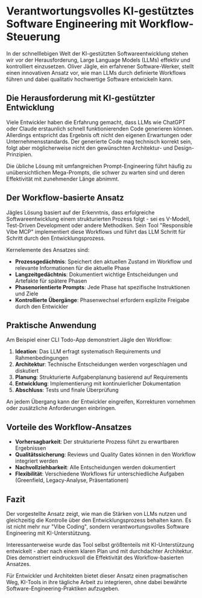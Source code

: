 # Verantwortungsvolles KI-gestütztes Software Engineering mit Workflow-Steuerung

In der schnelllebigen Welt der KI-gestützten Softwareentwicklung stehen wir vor der Herausforderung, Large Language Models (LLMs) effektiv und kontrolliert einzusetzen. Oliver Jägle, ein erfahrener Software-Werker, stellt einen innovativen Ansatz vor, wie man LLMs durch definierte Workflows führen und dabei qualitativ hochwertige Software entwickeln kann.

## Die Herausforderung mit KI-gestützter Entwicklung

Viele Entwickler haben die Erfahrung gemacht, dass LLMs wie ChatGPT oder Claude erstaunlich schnell funktionierenden Code generieren können. Allerdings entspricht das Ergebnis oft nicht den eigenen Erwartungen oder Unternehmensstandards. Der generierte Code mag technisch korrekt sein, folgt aber möglicherweise nicht den gewünschten Architektur- und Design-Prinzipien.

Die übliche Lösung mit umfangreichen Prompt-Engineering führt häufig zu unübersichtlichen Mega-Prompts, die schwer zu warten sind und deren Effektivität mit zunehmender Länge abnimmt.

## Der Workflow-basierte Ansatz 

Jägles Lösung basiert auf der Erkenntnis, dass erfolgreiche Softwareentwicklung einem strukturierten Prozess folgt - sei es V-Modell, Test-Driven Development oder andere Methodiken. Sein Tool "Responsible Vibe MCP" implementiert diese Workflows und führt das LLM Schritt für Schritt durch den Entwicklungsprozess.

Kernelemente des Ansatzes sind:

- **Prozessgedächtnis**: Speichert den aktuellen Zustand im Workflow und relevante Informationen für die aktuelle Phase
- **Langzeitgedächtnis**: Dokumentiert wichtige Entscheidungen und Artefakte für spätere Phasen
- **Phasenorientierte Prompts**: Jede Phase hat spezifische Instruktionen und Ziele
- **Kontrollierte Übergänge**: Phasenwechsel erfordern explizite Freigabe durch den Entwickler

## Praktische Anwendung

Am Beispiel einer CLI Todo-App demonstriert Jägle den Workflow:

1. **Ideation**: Das LLM erfragt systematisch Requirements und Rahmenbedingungen
2. **Architektur**: Technische Entscheidungen werden vorgeschlagen und diskutiert
3. **Planung**: Strukturierte Aufgabenplanung basierend auf Requirements
4. **Entwicklung**: Implementierung mit kontinuierlicher Dokumentation
5. **Abschluss**: Tests und finale Überprüfung

An jedem Übergang kann der Entwickler eingreifen, Korrekturen vornehmen oder zusätzliche Anforderungen einbringen.

## Vorteile des Workflow-Ansatzes

- **Vorhersagbarkeit**: Der strukturierte Prozess führt zu erwartbaren Ergebnissen
- **Qualitätssicherung**: Reviews und Quality Gates können in den Workflow integriert werden
- **Nachvollziehbarkeit**: Alle Entscheidungen werden dokumentiert
- **Flexibilität**: Verschiedene Workflows für unterschiedliche Aufgaben (Greenfield, Legacy-Analyse, Präsentationen)

## Fazit

Der vorgestellte Ansatz zeigt, wie man die Stärken von LLMs nutzen und gleichzeitig die Kontrolle über den Entwicklungsprozess behalten kann. Es ist nicht mehr nur "Vibe Coding", sondern verantwortungsvolles Software Engineering mit KI-Unterstützung.

Interessanterweise wurde das Tool selbst größtenteils mit KI-Unterstützung entwickelt - aber nach einem klaren Plan und mit durchdachter Architektur. Dies demonstriert eindrucksvoll die Effektivität des Workflow-basierten Ansatzes.

Für Entwickler und Architekten bietet dieser Ansatz einen pragmatischen Weg, KI-Tools in ihre tägliche Arbeit zu integrieren, ohne dabei bewährte Software-Engineering-Praktiken aufzugeben.